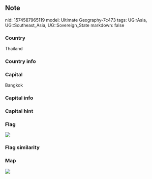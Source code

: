 ## Note
nid: 1574587965119
model: Ultimate Geography-7c473
tags: UG::Asia, UG::Southeast_Asia, UG::Sovereign_State
markdown: false

### Country
Thailand

### Country info


### Capital
Bangkok

### Capital info


### Capital hint


### Flag
<img src="ug-flag-thailand.svg">

### Flag similarity


### Map
<img src="ug-map-thailand.png">
